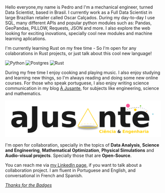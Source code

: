 Hello everyone,my name is Pedro and I'm a mechanical engineer, turned Data Scientist, based in Brasil. I currently work as a Full Data Scientist in large Brazilian retailer called Oscar Calçados. During my day-to-day I use SQL, many different APIs and popular python modules such as: Pandas, GeoPandas, PILLOW, Requests, JSON and more. I also explore the web looking for exciting inovations, specially cool new modules and machine learning aplications. 

I'm currently learning Rust on my free time - So I'm open for any colaborations in Rust projects, or just talk about this cool new language!

![Python](https://img.shields.io/badge/python-3670A0?style=for-the-badge&logo=python&logoColor=ffdd54)
![Postgres](https://img.shields.io/badge/postgres-%23316192.svg?style=for-the-badge&logo=postgresql&logoColor=white)
![Rust](https://img.shields.io/badge/rust-%23000000.svg?style=for-the-badge&logo=rust&logoColor=white)

During my free time I enjoy cooking and playing music. I also enjoy studying and learning new things, so I'm always reading and doing some new online courses. For those who speak portuguese, I also enjoy writing science communication in my blog [À Jusante](https://ajusanteciencia.wordpress.com/), for subjects like engineering, science and mathematics.

![A Jusante](https://github.com/Pfalcao97/Pfalcao97/blob/main/ajusante.png)

I'm open for collaboration, specially in the topics of **Data Analysis**, **Science and Engineering**, **Mathematical Optimization**, **Physical Simulations** and **Audio-visual projects**. Specially those that are **Open-Source**. 

You can reach me via [my LinkedIn page](https://www.linkedin.com/in/pfalcao97/), if you want to talk about a collaboration project. I am fluent in Portuguese and English, and conversational in French and Spanish.

*[Thanks for the Badges](https://github.com/Ileriayo/markdown-badges)*
